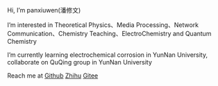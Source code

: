 Hi, I’m panxiuwen(潘修文)

I’m interested in Theoretical Physics、Media Processing、Network Communication、Chemistry Teaching、ElectroChemistry and Quantum Chemistry

I’m currently learning electrochemical corrosion in YunNan University, collaborate on QuQing group in YunNan University

Reach me at [Github](https://github.com/panxiuwen/)   [Zhihu](https://www.zhihu.com/people/gu-ao-de-zhan-dou-zhe)   [Gitee](https://gitee.com/sean982202733/)
